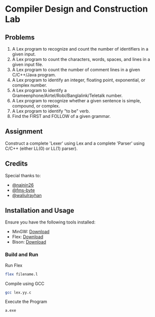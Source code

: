 # Compiler Design and Construction Lab

## Problems
1. A Lex program to recognize and count the number of identifiers in a given input.
2. A Lex program to count the characters, words, spaces, and lines in a given input file.
3. A Lex program to count the number of comment lines in a given C/C++/Java program.
4. A Lex program to identify an integer, floating point, exponential, or complex number.
5. A Lex program to identify a Grameenphone/Airtel/Robi/Banglalink/Teletalk number.
6. A Lex program to recognize whether a given sentence is simple, compound, or complex.
7. A Lex program to identify "to be" verb.
8. Find the FIRST and FOLLOW of a given grammar.

## Assignment
Construct a complete 'Lexer' using Lex and a complete 'Parser' using C/C++ (either LL(0) or LL(1) parser).

## Credits
Special thanks to:
- [@najnin26](https://github.com/najnin26/Compiler-Lab)
- [@fms-byte](https://github.com/fms-byte/Compiler-Design-Lab)
- [@waliulrayhan](https://github.com/waliulrayhan/Compiler-Design-Lab)

## Installation and Usage
Ensure you have the following tools installed:
- MinGW: [Download](https://www.mingw-w64.org/downloads)
- Flex: [Download](https://gnuwin32.sourceforge.net/packages/flex.htm)
- Bison: [Download](https://gnuwin32.sourceforge.net/packages/bison.htm)

### Build and Run
Run Flex
   ```bash
   flex filename.l
   ```
Compile using GCC
   ```bash
   gcc lex.yy.c
   ```
Execute the Program
   ```bash
   a.exe
   ```
